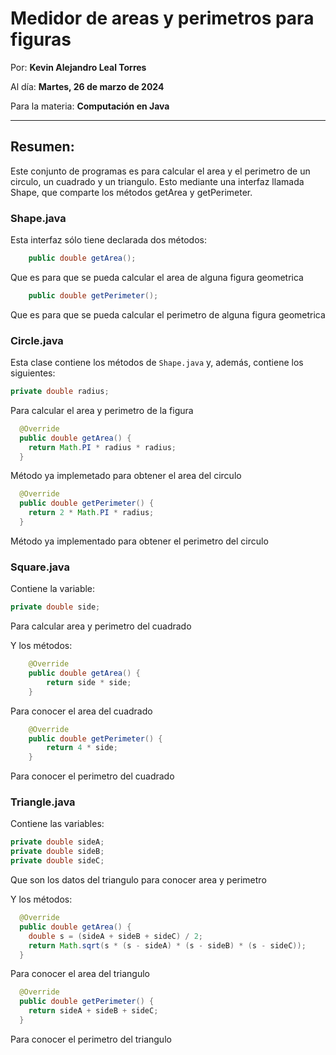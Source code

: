 # Medidor de areas y perimetros para figuras

Por: **Kevin Alejandro Leal Torres** 

Al día: **Martes, 26 de marzo de 2024**

Para la materia: **Computación en Java**

---

## Resumen:

Este conjunto de programas es para calcular el area y el perimetro de un circulo, un cuadrado y un triangulo. Esto mediante una interfaz llamada Shape, que comparte los métodos getArea y getPerimeter.

### Shape.java

Esta interfaz sólo tiene declarada dos métodos:

```java
    public double getArea();
```
Que es para que se pueda calcular el area de alguna figura geometrica


```java
    public double getPerimeter();
```
Que es para que se pueda calcular el perimetro de alguna figura geometrica


### Circle.java

Esta clase contiene los métodos de ```Shape.java``` y, además, contiene los siguientes:

```java
private double radius;
```
Para calcular el area y perimetro de la figura

```java
  @Override
  public double getArea() {
    return Math.PI * radius * radius;
  }
```
Método ya implemetado para obtener el area del circulo

```java
  @Override
  public double getPerimeter() {
    return 2 * Math.PI * radius;
  }
```
Método ya implementado para obtener el perimetro del circulo

### Square.java

Contiene la variable:

```java
private double side;
```
Para calcular area y perimetro del cuadrado

Y los métodos:

```java
    @Override
    public double getArea() {
        return side * side;
    }
```
Para conocer el area del cuadrado

```java
    @Override
    public double getPerimeter() {
        return 4 * side;
    }
```
Para conocer el perimetro del cuadrado

### Triangle.java

Contiene las variables:
```java
private double sideA;
private double sideB;
private double sideC;
```
Que son los datos del triangulo para conocer area y perimetro

Y los métodos:

```java
  @Override
  public double getArea() {
    double s = (sideA + sideB + sideC) / 2;
    return Math.sqrt(s * (s - sideA) * (s - sideB) * (s - sideC));
  }
```
Para conocer el area del triangulo

```java
  @Override
  public double getPerimeter() {
    return sideA + sideB + sideC;
  }
```
Para conocer el perimetro del triangulo

